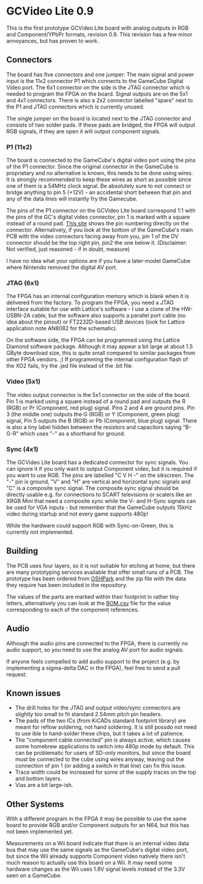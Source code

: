 # GCVideo Lite 0.9 #

This is the first prototype GCVideo Lite board with analog outputs in
RGB and Component/YPbPr formats, revision 0.9. This revision has a few
minor annoyances, but has proven to work.

## Connectors ##

The board has five connectors and one jumper: The main signal and
power input is the 11x2 connector P1 which connects to the GameCube
Digital Video port. The 6x1 connector on the side is the JTAG
connector which is needed to program the FPGA on the board. Signal
outputs are on the 5x1 and 4x1 connectors. There is also a 2x2
connector labelled "spare" next to the P1 and JTAG connectors which
is currently unused.

The single jumper on the board is located next to the JTAG connector
and consists of two solder pads. If these pads are bridged, the FPGA
will output RGB signals, if they are open it will output component
signals. 

### P1 (11x2) ###

The board is connected to the GameCube's digital video port using the
pins of the P1 connector. Since the original connector in the GameCube
is proprietary and no alternative is known, this needs to be done
using wires. It is strongly recommended to keep these wires as short
as possible since one of them is a 54MHz clock signal. Be absolutely
sure to not connect or bridge anything to pin 5 (+12V) - an accidental
short between that pin and any of the data lines will instantly fry
the Gamecube.

The pins of the P1 connector on the GCVideo Lite board correspond 1:1
with the pins of the GC's digital video connector, pin 1 is marked
with a square instead of a round pad. [This
site](http://gamesx.com/wiki/doku.php?id=av:nintendodigitalav) shows
the pin numbering directly on the connector. Alternatively, if you
look at the bottom of the GameCube's main PCB with the video
connectors facing away from you, pin 1 of the DV connector should be
the top right pin, pin2 the one below it. (Disclaimer: Not verified,
just reasoned - if in doubt, measure)

I have no idea what your options are if you have a later-model
GameCube where Nintendo removed the digital AV port.

### JTAG (6x1) ###

The FPGA has an internal configuration memory which is blank when it
is delivered from the factory. To program the FPGA, you need a
JTAG interface suitable for use with Lattice's software - I use a
clone of the HW-USBN-2A cable, but the software also supports a
parallel port cable (no idea about the pinout) or FT2232D-based USB
devices (look for Lattice application note AN8082 for the schematic).

On the software side, the FPGA can be programmed using the Lattice
Diamond software package. Although it may appear a bit large at about
1.5 GByte download size, this is quite small compared to similar
packages from other FPGA vendors. ;)
If programming the internal configuration flash of the XO2 fails, try
the .jed file instead of the .bit file.

### Video (5x1) ###

The video output connector is the 5x1 connector on the side of the
board. Pin 1 is marked using a square instead of a round pad and
outputs the R (RGB) or Pr (Component, red plug) signal. Pins 2 and 4
are ground pins. Pin 3 (the middle one) outputs the G (RGB) or Y
(Component, green plug) signal, Pin 5 outputs the B (RGB) or Pb
(Component, blue plug) signal. There is also a tiny label hidden
between the resistors and capacitors saying "B-G-R" which uses "-" as
a shorthand for ground.

### Sync (4x1) ###

The GCVideo Lite board has a dedicated connector for sync signals. You
can ignore it if you only want to output Component video, but it is
required if you want to use RGB. The pins are labelled "C V H -" on
the sikscreen. The "-" pin is ground, "V" and "H" are vertical and
horizontal sync signals and "C" is a composite sync signal. The
composite sync signal should be directly usable e.g. for connections
to SCART televisions or scalers like an XRGB Mini that need a
composite sync while the V- and H-Sync signals can be used for VGA
inputs - but remember that the GameCube outputs 15kHz video during
startup and not every game supports 480p!

While the hardware could support RGB with Sync-on-Green, this is
currently not implemented.

## Building ##

The PCB uses four layers, so it is not suitable for etching at home,
but there are many prototyping services available that offer small
runs of a PCB. The prototype has been ordered from
[OSHPark](http://www.oshpark.com) and the zip file with the data they
require has been included in the repository.

The values of the parts are marked within their footprint in rather
tiny letters, alternatively you can look at the [BOM.csv](BOM.csv)
file for the value corresponding to each of the component references.

## Audio ##

Although the audio pins are connected to the FPGA, there is currently
no audio support, so you need to use the analog AV port for audio
signals.

If anyone feels compelled to add audio support to the project (e.g. by
implementing a sigma-delta DAC in the FPGA), feel free to send a pull
request.

## Known issues ##

* The drill holes for the JTAG and output video/sync connectors are
    slightly too small to fit standard 2.54mm pitch pin headers.
* The pads of the two ICs (from KiCADs standard footprint library) are
    meant for reflow soldering, not hand soldering. It is still
    possdo not need to use ible to hand-solder these chips, but it takes a lot of
    patience.
* The "component cable connected" pin is always active, which causes
    some homebrew applications to switch into 480p mode by
    default. This can be problematic for users of SD-only monitors,
    but since the board must be connected to the cube using wires
    anyway, leaving out the connection of pin 1 (or adding a switch in
    that line) can fix this issue.
* Trace width could be increased for some of the supply traces on the
    top and bottom layers.
* Vias are a bit large-ish.

## Other Systems ##

With a different program in the FPGA it may be possible to use the
same board to provide RGB and/or Component outputs for an N64, but
this has not been implemented yet.

Measurements on a Wii board indicate that thare is an internal video
data bus that may use the same signals as the GameCube's digital video
port, but since the Wii already supports Component video natively
there isn't much reason to actually use this board on a Wii. It may
need some hardware changes as the Wii uses 1.8V signal levels instead
of the 3.3V seen on a GameCube.
